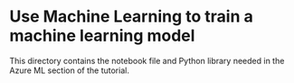 # Use Machine Learning to train a machine learning model

This directory contains the notebook file and Python library needed in the Azure ML section of the tutorial.